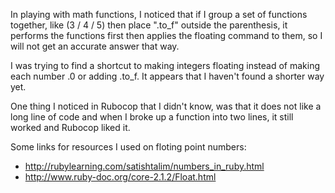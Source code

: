  In playing with math functions, I noticed that if I group a set of functions together,
like (3 / 4 / 5) then place ".to_f" outside the parenthesis, it performs the functions
first then applies the floating command to them, so I will not get an accurate answer that way.

I was trying to find a shortcut to making integers floating instead of making each number .0 or adding .to_f. 
It appears that I haven't found a shorter way yet.

One thing I noticed in Rubocop that I didn't know, was that it does not like a long line of code
and when I broke up a function into two lines, it still worked and Rubocop liked it.

Some links for resources I used on floting point numbers:
* <http://rubylearning.com/satishtalim/numbers_in_ruby.html> <br>
* <http://www.ruby-doc.org/core-2.1.2/Float.html>	

